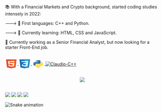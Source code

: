 📚 With a Financial Markets and Crypto background, started coding studies intensely in 2022:

---> 📗 First languages: C++ and Python.

---> 📙 Currently learning: HTML, CSS and JavaScript.

💼 Currently working as a Senior Financial Analyst, but now looking for a starter Front-End job.

<div align="center">
  <a href="https://github.com/claudiobritof">

</div>

  <div style="display: inline_block"><br>
  
  <img align="center" alt="Claudio-HTML" height="30" width="40" src="https://raw.githubusercontent.com/devicons/devicon/master/icons/html5/html5-original.svg">
  <img align="center" alt="Claudio-CSS" height="30" width="40" src="https://raw.githubusercontent.com/devicons/devicon/master/icons/css3/css3-original.svg">
  <img align="center" alt="Claudio-Python" height="30" width="40" src="https://raw.githubusercontent.com/devicons/devicon/master/icons/python/python-original.svg">
  <img align="center" alt="Claudio-C++" height="30" width="40" src="https://upload.wikimedia.org/wikipedia/commons/1/18/ISO_C%2B%2B_Logo.svg">

</div>
  
  ##
  
  <div align="center">
  <a href="https://github.com/claudiobritof">

  <img height="180em" src="https://github-readme-stats.vercel.app/api/top-langs/?username=claudiobritof&layout=compact&langs_count=7&theme=dark"/>
</div>
    
  ##

  <div> 

  <a href="https://instagram.com/claudio.britof" target="_blank"><img src="https://img.shields.io/badge/-Instagram-%23E4405F?style=for-the-badge&logo=instagram&logoColor=white" target="_blank"></a>
  <a href = "mailto:cabf.brito@gmail.com"><img src="https://img.shields.io/badge/-Gmail-%23333?style=for-the-badge&logo=gmail&logoColor=white" target="_blank"></a>
  <a href="https://www.linkedin.com/in/claudiobritof/" target="_blank"><img src="https://img.shields.io/badge/-LinkedIn-%230077B5?style=for-the-badge&logo=linkedin&logoColor=white" target="_blank"></a> 
  <a href="https://discord.com/users/claudio-brito#2750" target="_blank"><img src="https://img.shields.io/badge/Discord-7289DA?style=for-the-badge&logo=discord&logoColor=white" target="_blank"></a> 

![Snake animation](https://github.com/claudiobritof/claudiobritof/blob/output/github-contribution-grid-snake.svg)
 
</div>
